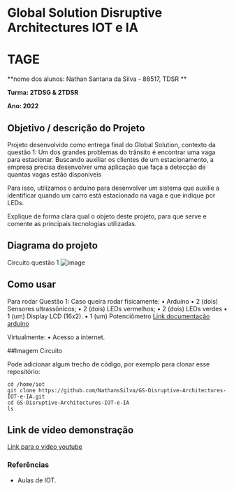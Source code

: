 # Global Solution Disruptive Architectures IOT e IA

# TAGE

**nome dos alunos: Nathan Santana da Silva - 88517, TDSR ** 

**Turma: 2TDSG & 2TDSR**

**Ano: 2022**

## Objetivo / descrição do Projeto

Projeto desenvolvido como entrega final do Global Solution, contexto da questão 1:
Um dos grandes problemas do trânsito é encontrar uma vaga para estacionar. Buscando auxiliar os clientes de um estacionamento, a empresa precisa desenvolver uma aplicação que faça a detecção de quantas vagas estão disponíveis

Para isso, utilizamos o arduíno para desenvolver um sistema que auxilie a identificar quando um carro está estacionado na vaga e que indique por LEDs.

Explique de forma clara qual o objeto deste projeto, para que serve e comente as principais tecnologias utilizadas. 

## Diagrama do projeto

Circuito questão 1
![image](https://user-images.githubusercontent.com/61067852/200679448-7cf55813-3ab7-45b9-b3d6-cb216a15cf65.png)


## Como usar 

Para rodar
Questão 1:
Caso queira rodar fisicamente:
• Arduíno
• 2 (dois) Sensores ultrassônicos;
• 2 (dois) LEDs vermelhos;
• 2 (dois) LEDs verdes
• 1 (um) Display LCD (16x2).
• 1 (um) Potenciômetro
[Link documentação arduino](https://docs.arduino.cc)

Virtualmente:
• Acesso a internet.


##Imagem Circuito




Pode adicionar algum trecho de código, por exemplo para clonar esse repositório:

    cd /home/iot
    git clone https://github.com/NathansSilva/GS-Disruptive-Architectures-IOT-e-IA.git
    cd GS-Disruptive-Architectures-IOT-e-IA
    ls

## Link de vídeo demonstração

[Link para o video youtube](https://www.youtube.com/watch?v=xva71wynxS0)


### Referências 

* Aulas de IOT.
